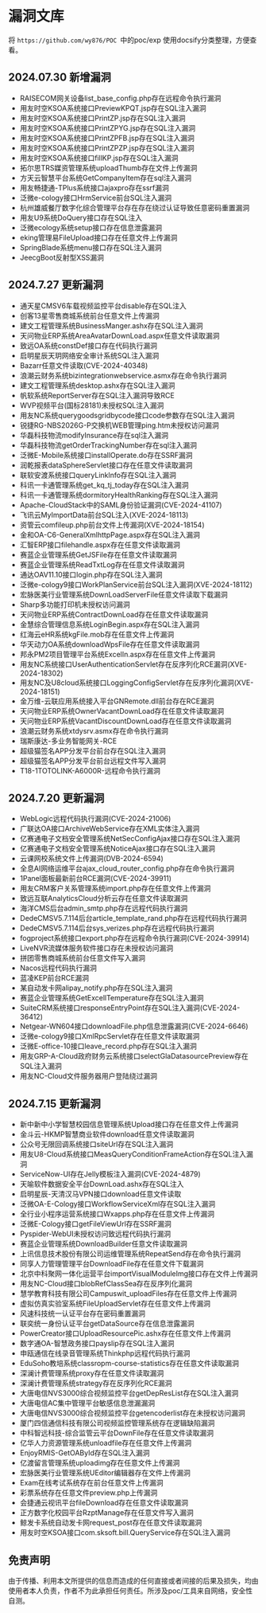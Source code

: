 # 漏洞文库
将 `https://github.com/wy876/POC `中的poc/exp 使用docsify分类整理，方便查看。

## 2024.07.30 新增漏洞

- RAISECOM网关设备list_base_config.php存在远程命令执行漏洞
- 用友时空KSOA系统接口PreviewKPQT.jsp存在SQL注入漏洞
- 用友时空KSOA系统接口PrintZP.jsp存在SQL注入漏洞
- 用友时空KSOA系统接口PrintZPYG.jsp存在SQL注入漏洞
- 用友时空KSOA系统接口PrintZPFB.jsp存在SQL注入漏洞
- 用友时空KSOA系统接口PrintZPZP.jsp存在SQL注入漏洞
- 用友时空KSOA系统接口fillKP.jsp存在SQL注入漏洞
- 拓尔思TRS媒资管理系统uploadThumb存在文件上传漏洞
- 方天云智慧平台系统GetCompanyItem存在sql注入漏洞
- 用友畅捷通-TPlus系统接口ajaxpro存在ssrf漏洞
- 泛微e-cology接口HrmService前台SQL注入漏洞
- 杭州雄威餐厅数字化综合管理平台存在存在绕过认证导致任意密码重置漏洞
- 用友U9系统DoQuery接口存在SQL注入
- 泛微ecology系统setup接口存在信息泄露漏洞
- eking管理易FileUpload接口存在任意文件上传漏洞
- SpringBlade系统menu接口存在SQL注入漏洞
- JeecgBoot反射型XSS漏洞

## 2024.7.27 更新漏洞

- 通天星CMSV6车载视频监控平台disable存在SQL注入
- 创客13星零售商城系统前台任意文件上传漏洞
- 建文工程管理系统BusinessManger.ashx存在SQL注入漏洞
- 天问物业ERP系统AreaAvatarDownLoad.aspx任意文件读取漏洞
- 致远OA系统constDef接口存在代码执行漏洞
- 启明星辰天玥网络安全审计系统SQL注入漏洞
- Bazarr任意文件读取(CVE-2024-40348)
- 浪潮云财务系统bizintegrationwebservice.asmx存在命令执行漏洞
- 建文工程管理系统desktop.ashx存在SQL注入漏洞
- 帆软系统ReportServer存在SQL注入漏洞导致RCE
- WVP视频平台(国标28181)未授权SQL注入漏洞
- 用友NC系统querygoodsgridbycode接口code参数存在SQL注入漏洞
- 锐捷RG-NBS2026G-P交换机WEB管理ping.htm未授权访问漏洞
- 华磊科技物流modifyInsurance存在sql注入漏洞
- 华磊科技物流getOrderTrackingNumber存在sql注入漏洞
- 泛微E-Mobile系统接口installOperate.do存在SSRF漏洞
- 润乾报表dataSphereServlet接口存在任意文件读取漏洞
- 联软安渡系统接口queryLinklnfo存在SQL注入漏洞
- 科讯一卡通管理系统get_kq_tj_today存在SQL注入漏洞
- 科讯一卡通管理系统dormitoryHealthRanking存在SQL注入漏洞
- Apache-CloudStack中的SAML身份验证漏洞(CVE-2024-41107)
- 飞讯云MyImportData前台SQL注入(XVE-2024-18113)
- 资管云comfileup.php前台文件上传漏洞(XVE-2024-18154)
- 金和OA-C6-GeneralXmlhttpPage.aspx存在SQL注入漏洞
- 汇智ERP接口filehandle.aspx存在任意文件读取漏洞
- 赛蓝企业管理系统GetJSFile存在任意文件读取漏洞
- 赛蓝企业管理系统ReadTxtLog存在任意文件读取漏洞
- 通达OAV11.10接口login.php存在SQL注入漏洞
- 泛微e-cology9接口WorkPlanService前台SQL注入漏洞(XVE-2024-18112)
- 宏脉医美行业管理系统DownLoadServerFile任意文件读取下载漏洞
- Sharp多功能打印机未授权访问漏洞
- 天问物业ERP系统ContractDownLoad存在任意文件读取漏洞
- 金慧综合管理信息系统LoginBegin.aspx存在SQL注入漏洞
- 红海云eHR系统kgFile.mob存在任意文件上传漏洞
- 华天动力OA系统downloadWpsFile存在任意文件读取漏洞
- 邦永PM2项目管理平台系统ExcelIn.aspx存在任意文件上传漏洞
- 用友NC系统接口UserAuthenticationServlet存在反序列化RCE漏洞(XVE-2024-18302)
- 用友NC及U8cloud系统接口LoggingConfigServlet存在反序列化漏洞(XVE-2024-18151)
- 金万维-云联应用系统接入平台GNRemote.dll前台存在RCE漏洞
- 天问物业ERP系统OwnerVacantDownLoad存在任意文件读取漏洞
- 天问物业ERP系统VacantDiscountDownLoad存在任意文件读取漏洞
- 浪潮云财务系统xtdysrv.asmx存在命令执行漏洞
- 瑞斯康达-多业务智能网关-RCE
- 超级猫签名APP分发平台前台存在SQL注入漏洞
- 超级猫签名APP分发平台前台远程文件写入漏洞
- T18-1TOTOLINK-A6000R-远程命令执行漏洞

## 2024.7.20 更新漏洞

- WebLogic远程代码执行漏洞(CVE-2024-21006)
- 广联达OA接口ArchiveWebService存在XML实体注入漏洞
- 亿赛通电子文档安全管理系统NetSecConfigAjax接口存在SQL注入漏洞
- 亿赛通电子文档安全管理系统NoticeAjax接口存在SQL注入漏洞
- 云课网校系统文件上传漏洞(DVB-2024-6594)
- 全息AI网络运维平台ajax_cloud_router_config.php存在命令执行漏洞
- 1Panel面板最新前台RCE漏洞(CVE-2024-39911)
- 用友CRM客户关系管理系统import.php存在任意文件上传漏洞
- 致远互联AnalyticsCloud分析云存在任意文件读取漏洞
- 海洋CMS后台admin_smtp.php存在远程代码执行漏洞
- DedeCMSV5.7.114后台article_template_rand.php存在远程代码执行漏洞
- DedeCMSV5.7.114后台sys_verizes.php存在远程代码执行漏洞
- fogproject系统接口export.php存在远程命令执行漏洞(CVE-2024-39914)
- LiveNVR流媒体服务软件接口存在未授权访问漏洞
- 拼团零售商城系统前台任意文件写入漏洞
- Nacos远程代码执行漏洞
- 蓝凌KEP前台RCE漏洞
- 某自动发卡网alipay_notify.php存在SQL注入漏洞
- 赛蓝企业管理系统GetExcellTemperature存在SQL注入漏洞
- SuiteCRM系统接口responseEntryPoint存在SQL注入漏洞(CVE-2024-36412)
- Netgear-WN604接口downloadFile.php信息泄露漏洞(CVE-2024-6646)
- 泛微e-cology9接口XmlRpcServlet存在任意文件读取漏洞
- 泛微E-office-10接口leave_record.php存在SQL注入漏洞
- 用友GRP-A-Cloud政府财务云系统接口selectGlaDatasourcePreview存在SQL注入漏洞
- 用友NC-Cloud文件服务器用户登陆绕过漏洞

## 2024.7.15 更新漏洞

- 新中新中小学智慧校园信息管理系统Upload接口存在任意文件上传漏洞
- 金斗云-HKMP智慧商业软件download任意文件读取漏洞
- 公众号无限回调系统接口siteUrl存在SQL注入漏洞
- 用友U8-Cloud系统接口MeasQueryConditionFrameAction存在SQL注入漏洞
- ServiceNow-UI存在Jelly模板注入漏洞(CVE-2024-4879)
- 天喻软件数据安全平台DownLoad.ashx存在SQL注入
- 启明星辰-天清汉马VPN接口download任意文件读取
- 泛微OA-E-Cology接口WorkflowServiceXml存在SQL注入漏洞
- 全行业小程序运营系统接口Wxapps.php存在任意文件上传漏洞
- 泛微E-Cology接口getFileViewUrl存在SSRF漏洞
- Pyspider-WebUI未授权访问致远程代码执行漏洞
- 赛蓝企业管理系统DownloadBuilder任意文件读取漏洞
- 上讯信息技术股份有限公司运维管理系统RepeatSend存在命令执行漏洞
- 同享人力管理管理平台DownloadFile存在任意文件下载漏洞
- 北京中科聚网一体化运营平台importVisualModuleImg接口存在文件上传漏洞
- 用友NC-Cloud接口blobRefClassSea存在反序列化漏洞
- 慧学教育科技有限公司Campuswit_uploadFiles存在任意文件上传漏洞
- 虚拟仿真实验室系统FileUploadServlet存在任意文件上传漏洞
- 风速科技统一认证平台存在密码重置漏洞
- 联奕统一身份认证平台getDataSource存在信息泄露漏洞
- PowerCreator接口UploadResourcePic.ashx存在任意文件上传漏洞
- 数字通OA-智慧政务接口payslip存在SQL注入漏洞
- 申瓯通信在线录音管理系统Thinkphp远程代码执行漏洞
- EduSoho教培系统classropm-course-statistics存在任意文件读取漏洞
- 深澜计费管理系统proxy存在任意文件读取漏洞
- 深澜计费管理系统strategy存在反序列化RCE漏洞
- 大唐电信NVS3000综合视频监控平台getDepResList存在SQL注入漏洞
- 大唐电信AC集中管理平台敏感信息泄漏漏洞
- 大唐电信NVS3000综合视频监控平台getencoderlist存在未授权访问漏洞
- 厦门四信通信科技有限公司视频监控管理系统存在逻辑缺陷漏洞
- 中科智远科技-综合监管云平台DownFile存在任意文件读取漏洞
- 亿华人力资源管理系统unloadfile存在任意文件上传漏洞
- EnjoyRMIS-GetOAById存在SQL注入漏洞
- 亿渡留言管理系统uploadimg存在任意文件上传漏洞
- 宏脉医美行业管理系统UEditor编辑器存在文件上传漏洞
- Exam在线考试系统存在前台任意文件上传漏洞
- 彩票系统存在任意文件preview.php上传漏洞
- 会捷通云视讯平台fileDownload存在任意文件读取漏洞
- 正方数字化校园平台RzptManage存在任意文件写入漏洞
- 鲸发卡系统自动发卡网request_post存在任意文件读取漏洞
- 用友时空KSOA接口com.sksoft.bill.QueryService存在SQL注入漏洞


## 免责声明
由于传播、利用本文所提供的信息而造成的任何直接或者间接的后果及损失，均由使用者本人负责，作者不为此承担任何责任。所涉及poc/工具来自网络，安全性自测。
